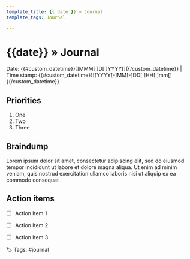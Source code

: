 ```yaml
---
template_title: {{ date }} » Journal
template_tags: Journal

---
```

# {{date}} » Journal
Date: {{#custom_datetime}}[]MMM[ ]D[ ]YYYY[]{{/custom_datetime}} | Time stamp: {{#custom_datetime}}[]YYYY[-]MM[-]DD[ ]HH[:]mm[]{{/custom_datetime}}


## Priorities
1. One
2. Two
3. Three

## Braindump
Lorem ipsum dolor sit amet, consectetur adipiscing elit, sed do eiusmod tempor incididunt ut labore et dolore magna aliqua. Ut enim ad minim veniam, quis nostrud exercitation ullamco laboris nisi ut aliquip ex ea commodo consequat


## Action items
- [ ] Action Item 1
- [ ] Action Item 2
- [ ] Action Item 3


🏷️ Tags: #journal